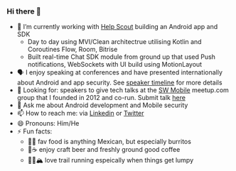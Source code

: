 ### Hi there 👋

- 🔭 I’m currently working with [Help Scout](https://github.com/helpscout) building an Android app and SDK
  - Day to day using MVI/Clean architectrue utilising Kotlin and Coroutines Flow, Room, Bitrise
  - Built real-time Chat SDK module from ground up that used Push notifications, WebSockets with UI build using MotionLayout 
- 🗣 I enjoy speaking at conferences and have presented internationally about Android and app security. See [speaker timeline](./speaker_timeline.md) for more details
- 👀 Looking for: speakers to give tech talks at the [SW Mobile](https://www.meetup.com/swmobile/) meetup.com group that I founded in 2012 and co-run. Submit talk [here](https://docs.google.com/forms/d/e/1FAIpQLSc_NeuxT_Tmo01pwu0CKbffLJUeyczkmEwXMs1rBFxlncfgKQ/viewform)
- 💬 Ask me about Android development and Mobile security 
- 📫 How to reach me: via [Linkedin](https://www.linkedin.com/in/scottbown/) or [Twitter](https://twitter.com/scottyab) 
- 😄 Pronouns: Him/He
- ⚡ Fun facts: 
  - 🌯🌮 fav food is anything Mexican, but especially burritos 
  - 🍻☕️ enjoy craft beer and freshly ground good coffee
  - 🏃‍♂️🏔 love trail running espeically when things get lumpy
